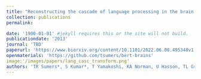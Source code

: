 ```yaml
---
title: "Reconstructing the cascade of language processing in the brain using the internal structure of transformer-based language models."
collection: publications
permalink: 

date: '1900-01-01' #jekyll requires this or the site will not build.
publicationdate: '2013'
journal: 'TBD'
paperurl: 'https://www.biorxiv.org/content/10.1101/2022.06.08.495348v1.full.pdf'
openmaterials: 'https://github.com/tsumers/bert-brains'
image:'/images/papers/lang_casc_transform.png'
authors: 'TR Sumers*, S Kumar*, T Yamakoshi, KA Norman, U Hasson, TL Griffiths, RD Hawkins, SA Nastase'
---
```

